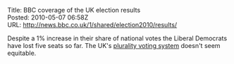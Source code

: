 Title: BBC coverage of the UK election results  
Posted: 2010-05-07 06:58Z  
URL: http://news.bbc.co.uk/1/shared/election2010/results/  

Despite a 1% increase in their share of national votes the 
Liberal Democrats have lost five seats so far. The UK's 
[plurality voting system][1] doesn't seem equitable.

  [1]: http://en.wikipedia.org/wiki/Plurality_voting_system